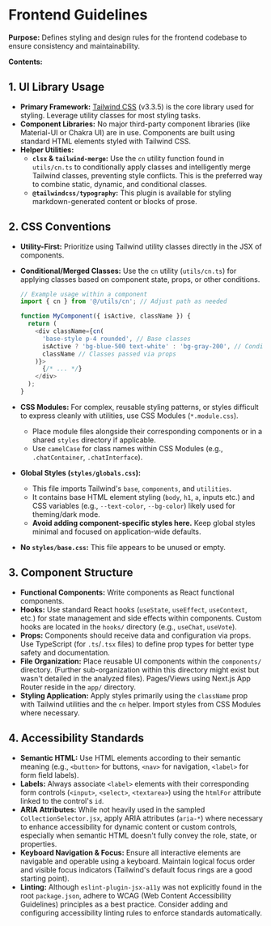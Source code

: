 # Frontend Guidelines

**Purpose:** Defines styling and design rules for the frontend codebase to ensure consistency and maintainability.

**Contents:**

## 1. UI Library Usage

- **Primary Framework:** [Tailwind CSS](https://tailwindcss.com/) (v3.3.5) is the core library used for
  styling. Leverage utility classes for most styling tasks.
- **Component Libraries:** No major third-party component libraries (like Material-UI or Chakra UI) are
  in use. Components are built using standard HTML elements styled with Tailwind CSS.
- **Helper Utilities:**
  - **`clsx` & `tailwind-merge`:** Use the `cn` utility function found in `utils/cn.ts` to conditionally
    apply classes and intelligently merge Tailwind classes, preventing style conflicts. This is the
    preferred way to combine static, dynamic, and conditional classes.
  - **`@tailwindcss/typography`:** This plugin is available for styling markdown-generated content or
    blocks of prose.

## 2. CSS Conventions

- **Utility-First:** Prioritize using Tailwind utility classes directly in the JSX of components.
- **Conditional/Merged Classes:** Use the `cn` utility (`utils/cn.ts`) for applying classes based on
  component state, props, or other conditions.

  ```typescript
  // Example usage within a component
  import { cn } from '@/utils/cn'; // Adjust path as needed

  function MyComponent({ isActive, className }) {
    return (
      <div className={cn(
        'base-style p-4 rounded', // Base classes
        isActive ? 'bg-blue-500 text-white' : 'bg-gray-200', // Conditional classes
        className // Classes passed via props
      )}>
        {/* ... */}
      </div>
    );
  }
  ```

- **CSS Modules:** For complex, reusable styling patterns, or styles difficult to express cleanly with
  utilities, use CSS Modules (`*.module.css`).
  - Place module files alongside their corresponding components or in a shared `styles` directory if
    applicable.
  - Use `camelCase` for class names within CSS Modules (e.g., `.chatContainer`, `.chatInterface`).
- **Global Styles (`styles/globals.css`):**
  - This file imports Tailwind's `base`, `components`, and `utilities`.
  - It contains base HTML element styling (`body`, `h1`, `a`, inputs etc.) and CSS variables
    (e.g., `--text-color`, `--bg-color`) likely used for theming/dark mode.
  - **Avoid adding component-specific styles here.** Keep global styles minimal and focused on
    application-wide defaults.
- **No `styles/base.css`:** This file appears to be unused or empty.

## 3. Component Structure

- **Functional Components:** Write components as React functional components.
- **Hooks:** Use standard React hooks (`useState`, `useEffect`, `useContext`, etc.) for state management and
  side effects within components. Custom hooks are located in the `hooks/` directory (e.g., `useChat`,
  `useVote`).
- **Props:** Components should receive data and configuration via props. Use TypeScript (for `.ts`/`.tsx`
  files) to define prop types for better type safety and documentation.
- **File Organization:** Place reusable UI components within the `components/` directory. (Further
  sub-organization within this directory might exist but wasn't detailed in the analyzed files).
  Pages/Views using Next.js App Router reside in the `app/` directory.
- **Styling Application:** Apply styles primarily using the `className` prop with Tailwind utilities and
  the `cn` helper. Import styles from CSS Modules where necessary.

## 4. Accessibility Standards

- **Semantic HTML:** Use HTML elements according to their semantic meaning (e.g., `<button>` for buttons,
  `<nav>` for navigation, `<label>` for form field labels).
- **Labels:** Always associate `<label>` elements with their corresponding form controls (`<input>`,
  `<select>`, `<textarea>`) using the `htmlFor` attribute linked to the control's `id`.
- **ARIA Attributes:** While not heavily used in the sampled `CollectionSelector.jsx`, apply ARIA
  attributes (`aria-*`) where necessary to enhance accessibility for dynamic content or custom controls,
  especially when semantic HTML doesn't fully convey the role, state, or properties.
- **Keyboard Navigation & Focus:** Ensure all interactive elements are navigable and operable using a
  keyboard. Maintain logical focus order and visible focus indicators (Tailwind's default focus rings are
  a good starting point).
- **Linting:** Although `eslint-plugin-jsx-a11y` was not explicitly found in the root `package.json`,
  adhere to WCAG (Web Content Accessibility Guidelines) principles as a best practice. Consider adding and
  configuring accessibility linting rules to enforce standards automatically.
